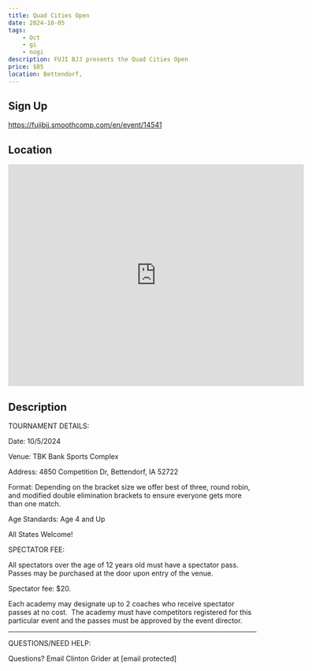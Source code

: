 ```yaml
---
title: Quad Cities Open
date: 2024-10-05
tags:
    - Oct
    - gi 
    - nogi 
description: FUJI BJJ presents the Quad Cities Open
price: $85
location: Bettendorf,
---
```

## Sign Up
https://fujibjj.smoothcomp.com/en/event/14541

## Location
<iframe src="https://www.google.com/maps/embed?pb=!1m18!1m12!1m3!1d12345.6789!2d-90.4644643!3d41.5923704!2m3!1f0!2f0!3f0!3m2!1i1024!2i768!4f13.1!3m3!1m2!1s0x0%3A0x0!2z41.5923704!5e0!3m2!1sen!2sus!4v1234567890" width="600" height="450" style="border:0;" allowfullscreen="" loading="lazy"></iframe>

## Description
TOURNAMENT DETAILS: 


Date: 10/5/2024


Venue: TBK Bank Sports Complex


Address: 4850 Competition Dr, Bettendorf, IA 52722


Format: Depending on the bracket size we offer best of three, round robin, and modified double elimination brackets to ensure everyone gets more than one match.


Age Standards: Age 4 and Up


All States Welcome!


SPECTATOR FEE:


All spectators over the age of 12 years old must have a spectator pass.  Passes may be purchased at the door upon entry of the venue.



Spectator fee: $20.



Each academy may designate up to 2 coaches who receive spectator passes at no cost.  The academy must have competitors registered for this particular event and the passes must be approved by the event director.


_______________________________________________________________________________


QUESTIONS/NEED HELP:


Questions? Email Clinton Grider at [email protected]